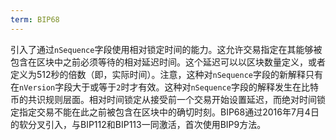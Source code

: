 ```yaml
---
term: BIP68
---
```


引入了通过`nSequence`字段使用相对锁定时间的能力。这允许交易指定在其能够被包含在区块中之前必须等待的相对延迟时间。这个延迟可以以区块数量定义，或者定义为512秒的倍数（即，实际时间）。注意，这种对`nSequence`字段的新解释只有在`nVersion`字段大于或等于`2`时才有效。这种对`nSequence`字段的解释发生在比特币的共识规则层面。相对时间锁定从接受前一个交易开始设置延迟，而绝对时间锁定指定交易不能在此之前被包含在区块中的确切时刻。BIP68通过2016年7月4日的软分叉引入，与BIP112和BIP113一同激活，首次使用BIP9方法。